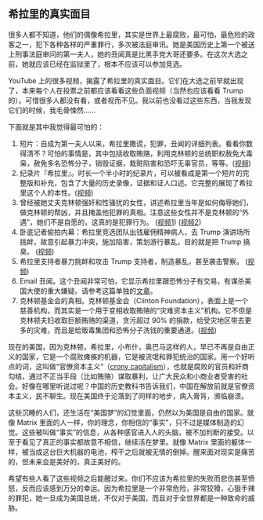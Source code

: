 ## 希拉里的真实面目

很多人都不知道，他们的偶像希拉里，其实是世界上最腐败，最可怕，最危险的政客之一，犯下各种各样的严重罪行，多次被法庭审讯。她是美国历史上第一个被送上刑事法庭审问的第一夫人，她的丑闻真是比黑手党大哥还要多。在这次大选之前，她就应该已经在监狱里了，根本不应该可以参加竞选。

YouTube 上的很多视频，揭露了希拉里的真实面目。它们在大选之前早就出现了，本来每个人在投票之前都应该看看这些负面视频（当然也应该看看 Trump 的）。可惜很多人都没有看，或者视而不见。我以前也没看过这些东西，当我发现它们的时候，我毛骨悚然……

下面就是其中我觉得最可怕的：

1.  短片：自成为第一夫人以来，希拉里撒谎，犯罪，丑闻的详细列表。看看你数得清不？可怕的事情是，其中包括收取贿赂，利用克林顿的总统职权赦免大毒枭，赦免多名恐怖分子，销毁证据，栽赃陷害和恐吓无辜官员，等等。([视频](https://www.youtube.com/watch?v=a-xjiXfJ58Q))
2.  纪录片『希拉里』。时长一个半小时的纪录片，可以被看成是第一个短片的完整版和补充，包含了大量的历史录像，证据和证人口述。它完整的展现了希拉里这个人的本性。([视频](https://www.youtube.com/watch?v=3BUUy1C0_4g))
3.  曾经被她丈夫克林顿强奸和性骚扰的女性，讲述希拉里当年是如何侮辱她们，做克林顿的帮凶，并且掩盖他犯罪的真相。注意这些女性并不是克林顿的“外遇”，她们不是自愿的，这真的是犯罪行为。 ([视频1](https://www.youtube.com/watch?v=NvoRcPXURwg)) ([视频2](https://www.youtube.com/watch?v=IuMcayh1etM))
4.  卧底记者偷拍内幕：希拉里竞选团队出钱雇佣精神病人，去 Trump 演讲场所挑衅，故意引起暴力冲突，施加陷害，策划游行暴乱，目的就是把 Trump 搞臭。 ([视频](https://www.youtube.com/watch?v=5IuJGHuIkzY))
5.  希拉里支持者暴力挑衅和攻击 Trump 支持者，制造暴乱，甚至袭击警察。 ([视频](https://www.youtube.com/watch?v=vY-ewgX4oIU))
6.  Email 丑闻。这个丑闻非常可怕，它显示希拉里跟恐怖分子有交易，有谋杀美国大使的重大嫌疑。请参考这篇单独的[文章](http://www.yinwang.org/blog-cn/2016/11/20/hillary-emailgate)。
7.  克林顿基金会的真相。克林顿基金会（Clinton Foundation），表面上是一个慈善机构，而其实是一个用于变相收取贿赂的“灾难资本主义”机构。它不但是克林顿夫妇收取巨额贿赂的渠道，贪污超过 90% 的捐款，给受灾地区带去更多的灾难，而且是给贩毒集团和恐怖分子洗钱的重要通道。([视频](https://www.youtube.com/watch?v=7LYRUOd_QoM))

现在的美国，因为克林顿，希拉里，小布什，奥巴马这样的人，早已不再是自由正义的国家，它是一个腐败瘫痪的机器，它是被流氓和罪犯统治的国家。用一个好听点的词，这叫做“官僚资本主义”（[crony capitalism](https://en.wikipedia.org/wiki/Crony_capitalism)），也就是腐败的官员和奸商勾结，通过不正当手段（比如贿赂）谋取暴利，让广大民众和小商业者受害的社会。好像在哪里听说过呢？中国的历史教科书告诉我们，中国在解放前就是官僚资本主义，民不聊生。现在美国终于沦落到了同样的地步，病入膏肓，濒临崩溃。

这些沉睡的人们，还生活在“美国梦”的幻觉里面，仍然以为美国是自由的国家。就像 Matrix 里面的人一样，你的理念，你相信的“事实”，只不过是媒体制造的幻觉。这些被叫做“事实”的信息，从各种感官进入人的头脑，被不加判断的接受。以至于看见了真正的事实都故意不相信，继续活在梦里。就像 Matrix 里面的躯体一样，被当成这台巨大机器的电池，榨干之后就被无情的倒掉。醒来面对现实是痛苦的，但未来会是美好的，真正美好的。

希望有些人看了这些视频之后能醒过来。你们不应该为希拉里的失败而悲伤甚至愤怒，反而应该感到万分的幸运。因为希拉里是一个非常危险，非常狡猾，心狠手辣的罪犯，她一旦成为美国总统，不仅对于美国，而且对于全世界都是一种致命的威胁。
